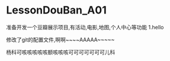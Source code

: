 # LessonDouBan_A01
准备开发一个豆瓣展示项目,有活动,电影,地图,个人中心等功能
1.hello

修改了git的配置文件,啊啊~~~~AAAAA~~~~~

杨科可咳咳咳咳咳额咳咳咳可可可可可可可儿科